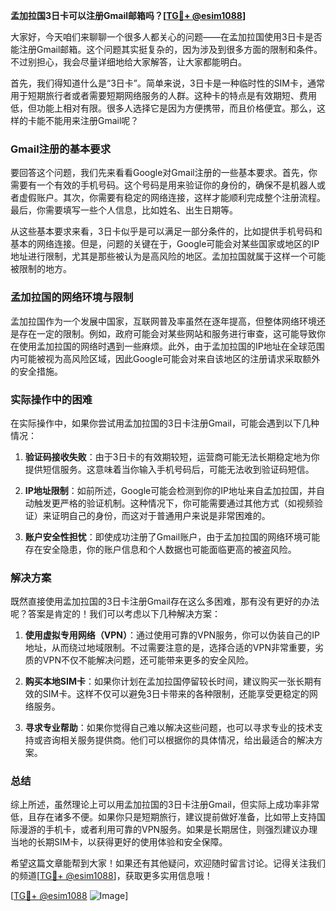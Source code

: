 **孟加拉国3日卡可以注册Gmail邮箱吗？[[TG💪+ @esim1088](https://t.me/s/esim1088)]**

大家好，今天咱们来聊聊一个很多人都关心的问题——在孟加拉国使用3日卡是否能注册Gmail邮箱。这个问题其实挺复杂的，因为涉及到很多方面的限制和条件。不过别担心，我会尽量详细地给大家解答，让大家都能明白。

首先，我们得知道什么是“3日卡”。简单来说，3日卡是一种临时性的SIM卡，通常用于短期旅行者或者需要短期网络服务的人群。这种卡的特点是有效期短、费用低，但功能上相对有限。很多人选择它是因为方便携带，而且价格便宜。那么，这样的卡能不能用来注册Gmail呢？

### Gmail注册的基本要求

要回答这个问题，我们先来看看Google对Gmail注册的一些基本要求。首先，你需要有一个有效的手机号码。这个号码是用来验证你的身份的，确保不是机器人或者虚假账户。其次，你需要有稳定的网络连接，这样才能顺利完成整个注册流程。最后，你需要填写一些个人信息，比如姓名、出生日期等。

从这些基本要求来看，3日卡似乎是可以满足一部分条件的，比如提供手机号码和基本的网络连接。但是，问题的关键在于，Google可能会对某些国家或地区的IP地址进行限制，尤其是那些被认为是高风险的地区。孟加拉国就属于这样一个可能被限制的地方。

### 孟加拉国的网络环境与限制

孟加拉国作为一个发展中国家，互联网普及率虽然在逐年提高，但整体网络环境还是存在一定的限制。例如，政府可能会对某些网站和服务进行审查，这可能导致你在使用孟加拉国的网络时遇到一些麻烦。此外，由于孟加拉国的IP地址在全球范围内可能被视为高风险区域，因此Google可能会对来自该地区的注册请求采取额外的安全措施。

### 实际操作中的困难

在实际操作中，如果你尝试用孟加拉国的3日卡注册Gmail，可能会遇到以下几种情况：

1. **验证码接收失败**：由于3日卡的有效期较短，运营商可能无法长期稳定地为你提供短信服务。这意味着当你输入手机号码后，可能无法收到验证码短信。

2. **IP地址限制**：如前所述，Google可能会检测到你的IP地址来自孟加拉国，并自动触发更严格的验证机制。这种情况下，你可能需要通过其他方式（如视频验证）来证明自己的身份，而这对于普通用户来说是非常困难的。

3. **账户安全性担忧**：即使成功注册了Gmail账户，由于孟加拉国的网络环境可能存在安全隐患，你的账户信息和个人数据也可能面临更高的被盗风险。

### 解决方案

既然直接使用孟加拉国的3日卡注册Gmail存在这么多困难，那有没有更好的办法呢？答案是肯定的！我们可以考虑以下几种解决方案：

1. **使用虚拟专用网络（VPN）**：通过使用可靠的VPN服务，你可以伪装自己的IP地址，从而绕过地域限制。不过需要注意的是，选择合适的VPN非常重要，劣质的VPN不仅不能解决问题，还可能带来更多的安全风险。

2. **购买本地SIM卡**：如果你计划在孟加拉国停留较长时间，建议购买一张长期有效的SIM卡。这样不仅可以避免3日卡带来的各种限制，还能享受更稳定的网络服务。

3. **寻求专业帮助**：如果你觉得自己难以解决这些问题，也可以寻求专业的技术支持或咨询相关服务提供商。他们可以根据你的具体情况，给出最适合的解决方案。

### 总结

综上所述，虽然理论上可以用孟加拉国的3日卡注册Gmail，但实际上成功率非常低，且存在诸多不便。如果你只是短期旅行，建议提前做好准备，比如带上支持国际漫游的手机卡，或者利用可靠的VPN服务。如果是长期居住，则强烈建议办理当地的长期SIM卡，以获得更好的使用体验和安全保障。

希望这篇文章能帮到大家！如果还有其他疑问，欢迎随时留言讨论。记得关注我们的频道[[TG💪+ @esim1088](https://t.me/s/esim1088)]，获取更多实用信息哦！

[[TG💪+ @esim1088](https://t.me/s/esim1088) ![Image](https://i.postimg.cc/4NQfJmqS/Snipaste-2025-05-13-00-14-12.png)]